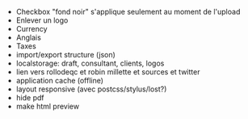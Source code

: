 * Checkbox "fond noir" s'applique seulement au moment de l'upload
* Enlever un logo
* Currency
* Anglais
* Taxes
* import/export structure (json)
* localstorage: draft, consultant, clients, logos
* lien vers rollodeqc et robin millette et sources et twitter
* application cache (offline)
* layout responsive (avec postcss/stylus/lost?)
* hide pdf
* make html preview
